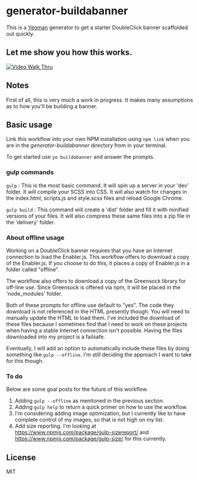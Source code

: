 # generator-buildabanner 

This is a [Yeoman](http://yeoman.io) generator to get a starter DoubleClick banner scaffolded out quickly.

## Let me show you how this works.

[![Video Walk Thru](https://cloud.githubusercontent.com/assets/119723/9295071/84157934-4415-11e5-907d-3fb40bceb977.jpg)](https://www.youtube.com/watch?v=_7dIIwlGdwUl)

## Notes

First of all, this is very much a work in progress. It makes many assumptions as to how you'll be building a banner.

## Basic usage

Link this workflow into your own NPM installation using `npm link` when you are in the *generator-buildabanner* directory from in your terminal.

To get started use `yo buildabanner` and answer the prompts.

### gulp commands

`gulp` : This is the most basic command. It will spin up a server in your 'dev' folder. It will compile your SCSS into CSS. It will also watch for changes in the index.html, scripts.js and style.scss files and reload Google Chrome.

`gulp build` : This command will create a 'dist' folder and fill it with minified versions of your files. It will also compress these same files into a zip file in the 'delivery' folder.

### About offline usage

Working on a DoubleClick banner requires that you have an Internet connection to load the Enabler.js. This workflow offers to download a copy of the Enabler.js. If you choose to do this, it places a copy of Enabler.js in a folder called "offline".

The workflow also offers to download a copy of the Greensock library for off-line use. Since Greensock is offered via npm, it will be placed in the 'node_modules' folder.

Both of these prompts for offline use default to "yes". The code they download is not referenced in the HTML presently though. You will need to manually update the HTML to load them. I've included the download of these files because I sometimes find that I need to work on these projects when having a stable Internet connection isn't possible. Having the files downloaded into my project is a failsafe.

Eventually, I will add an option to automatically include these files by doing something like `gulp --offline`. I'm still deciding the approach I want to take for this though.

### To do

Below are some goal posts for the future of this workflow.

1. Adding `gulp --offline` as menitoned in the previous section.
2. Adding `gulp help` to return a quick primer on how to use the workflow.
3. I'm considering adding image optimization, but I currently like to have complete control of my images, so that is not high on my list.
4. Add size reporting. I'm looking at https://www.npmjs.com/package/gulp-sizereport/ and https://www.npmjs.com/package/gulp-size/ for this currently.

## License

MIT
